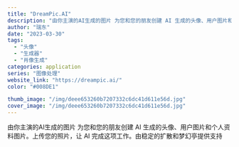 ```yaml
---
title: "DreamPic.AI"
description: "由你主演的AI生成的图片 为您和您的朋友创建 AI 生成的头像、用户图片和个人资料图片。上传您的照片，让 AI 完成这项"
author: "瑞东"
date: "2023-03-30"
tags:
  - "头像"
  - "生成器"
  - "肖像生成"
categories: application
series: "图像处理"
website_link: "https://dreampic.ai/"
color: "#008DE1"

thumb_image: "/img/deee653260b7207332c6dc41d611e56d.jpg"
cover_image: "/img/deee653260b7207332c6dc41d611e56d.jpg"
---
```


由你主演的AI生成的图片 为您和您的朋友创建 AI 生成的头像、用户图片和个人资料图片。上传您的照片，让 AI 完成这项工作。由稳定的扩散和梦幻亭提供支持